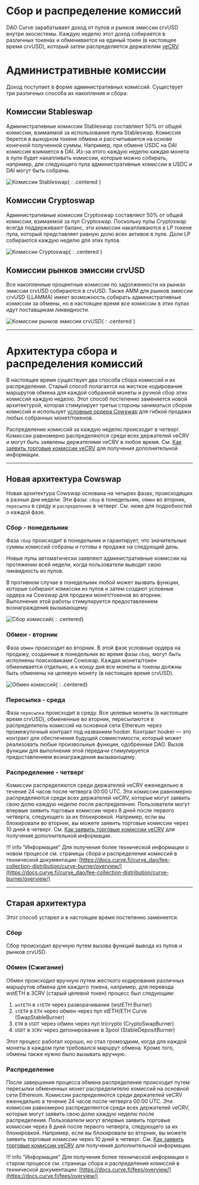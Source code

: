 <h1>Сбор и распределение комиссий</h1>

DAO Curve зарабатывает доход от пулов и рынков эмиссии crvUSD внутри экосистемы. Каждую неделю этот доход собирается в различных токенах и обменивается на единый токен (в настоящее время crvUSD), который затем распределяется держателям [veCRV](./overview.md).

# **Административные комиссии**

Доход поступает в форме административных комиссий. Существует три различных способа их накопления и сбора:

## **Комиссии Stableswap**

Административные комиссии Stableswap составляют 50% от общей комиссии, взимаемой за использование пула Stableswap. Комиссия берется в выходном токене обмена и рассчитывается на основе конечной полученной суммы. Например, при обмене USDC на DAI комиссия взимается в DAI. Из-за этого каждую неделю каждая монета в пуле будет накапливать комиссии, которые можно собирать, например, для следующего пула административные комиссии в USDC и DAI могут быть собраны.

![Комиссии Stableswap](../images/governance/stableswap_fees.svg){ : .centered }

## **Комиссии Cryptoswap**

Административные комиссии Cryptoswap составляют 50% от общей комиссии, взимаемой за пул Cryptoswap. Поскольку пулы Cryptoswap всегда поддерживают баланс, эти комиссии накапливаются в LP токене пула, который представляет равную долю всех активов в пуле. Доли LP собираются каждую неделю для этих пулов.

![Комиссии Cryptoswap](../images/governance/cryptoswap_fees.svg){ : .centered }

## **Комиссии рынков эмиссии crvUSD**

Все накопленные процентные комиссии по задолженности на рынках эмиссии crvUSD собираются в crvUSD. Также AMM для рынков эмиссии crvUSD (LLAMMA) имеет возможность собирать административные комиссии за обмены, но в настоящее время все комиссии в этих пулах идут поставщикам ликвидности.

![Комиссии рынков эмиссии crvUSD](../images/governance/crvusd_fees.svg){ : .centered }

---

# **Архитектура сбора и распределения комиссий**

В настоящее время существует два способа сбора комиссий и их распределения. Старый способ полагается на жесткое кодирование маршрутов обмена для каждой собранной монеты и ручной сбор этих комиссий каждую неделю. Этот способ постепенно заменяется новой архитектурой, которая стимулирует третьи стороны заниматься сбором комиссий и использует [условные ордера Cowswap](https://blog.cow.fi/introducing-the-programmatic-order-framework-from-cow-protocol-088a14cb0375) для гибкой продажи любых собранных монет/токенов.

Распределение комиссий за каждую неделю происходит в четверг. Комиссии равномерно распределяются среди всех держателей veCRV и могут быть заявлены держателями veCRV в любое время. См. [Как заявить торговые комиссии veCRV](./claiming-trading-fees.md) для получения дополнительной информации.

---

## **Новая архитектура Cowswap**

Новая архитектура Cowswap основана на четырех фазах, происходящих в разные дни недели. Эти фазы: `сбор` в понедельник, `обмен` во вторник, `пересылка` в среду и `распределение` в четверг. См. ниже для подробностей о каждой фазе.

### **Сбор** - понедельник

Фаза `сбор` происходит в понедельник и гарантирует, что значительные суммы комиссий собраны и готовы к продаже на следующий день.

Новые пулы автоматически заявляют административные комиссии на протяжении всей недели, когда пользователи выводят свою ликвидность из пулов.
  
В противном случае в понедельник любой может вызвать функции, которые собирают комиссии из пулов и затем создают условные ордера на Cowswap для продажи монет/токенов во вторник. Выполнение этой работы стимулируется предоставлением вознаграждения вызывающему.

![Сбор комиссий](../images/governance/fee_collecting_phase.svg){ : .centered}

### **Обмен** - вторник

Фаза `обмен` происходит во вторник. В этой фазе условные ордера на продажу, созданные в понедельник во время фазы `сбор`, могут быть исполнены поисковиками Cowswap. Каждая монета/токен обменивается отдельно, и к концу дня все монеты и токены должны быть обменены на целевую монету (в настоящее время crvUSD).

![Обмен комиссий](../images/governance/fee_exchanging_phase.svg){ : .centered}

### **Пересылка** - среда

Фаза `пересылка` происходит в среду. Все целевые монеты (в настоящее время crvUSD), обмененные во вторник, пересылаются в распределитель комиссий на основной сети Ethereum через промежуточный контракт под названием hooker. Контракт hooker — это контракт для обеспечения будущей совместимости, который может реализовать любые произвольные функции, одобренные DAO. Вызов функции для выполнения этой передачи стимулируется предоставлением вознаграждения вызывающему.

### **Распределение** - четверг

Комиссии распределяются среди держателей veCRV еженедельно в течение 24 часов после четверга 00:00 UTC. Эти комиссии равномерно распределяются среди всех держателей veCRV, которые могут заявить свою долю каждую неделю после распределения. Пользователи могут впервые заявить торговые комиссии через 8 дней после первого четверга, следующего за их блокировкой. Например, если вы блокировали во вторник, вы можете заявить торговые комиссии через 10 дней в четверг. См. [Как заявить торговые комиссии veCRV](./claiming-trading-fees.md) для получения дополнительной информации.

!!! info "Информация"
    Для получения более технической информации о новом процессе см. страницы сбора и распределения комиссий в технической документации: [https://docs.curve.fi/curve_dao/fee-collection-distribution/curve-burner/overview/](https://docs.curve.fi/curve_dao/fee-collection-distribution/curve-burner/overview/)
    
---

## **Старая архитектура**

Этот способ устарел и в настоящее время постепенно заменяется.
  
### **Сбор**
  
Сбор происходил вручную путем вызова функций вывода из пулов и рынков crvUSD.
  
### **Обмен (Сжигание)**
  
Обмен происходил вручную путем жесткого кодирования различных маршрутов обмена для каждого токена, например, для перевода wstETH в 3CRV (старый целевой токен) процесс был следующим:
  
1. `wstETH` в `stETH` через разворачивание (wstETH Burner)
2. `stETH` в `ETH` через обмен через пул stETH/ETH Curve (SwapStableBurner)
3. `ETH` в `USDT` через обмен через пул tricrypto (CryptoSwapBurner)
4. `USDT` в `3CRV` через депонирование в 3pool (StableDepositBurner)
  
Этот процесс работал хорошо, но стал громоздким, когда для каждой монеты в каждом пуле требовался маршрут обмена. Кроме того, обмены также нужно было вызывать вручную.
  
### **Распределение**
  
После завершения процесса обмена распределение происходит путем пересылки обмененных монет распределителю комиссий на основной сети Ethereum. Комиссии распределяются среди держателей veCRV еженедельно в течение 24 часов после четверга 00:00 UTC. Эти комиссии равномерно распределяются среди всех держателей veCRV, которые могут заявить свою долю каждую неделю после распределения. Пользователи могут впервые заявить торговые комиссии через 8 дней после первого четверга, следующего за их блокировкой. Например, если вы блокировали во вторник, вы можете заявить торговые комиссии через 10 дней в четверг. См. [Как заявить торговые комиссии veCRV](./claiming-trading-fees.md) для получения дополнительной информации.
    
!!! info "Информация"
    Для получения более технической информации о старом процессе см. страницы сбора и распределения комиссий в технической документации: [https://docs.curve.fi/fees/overview/](https://docs.curve.fi/fees/overview/)

